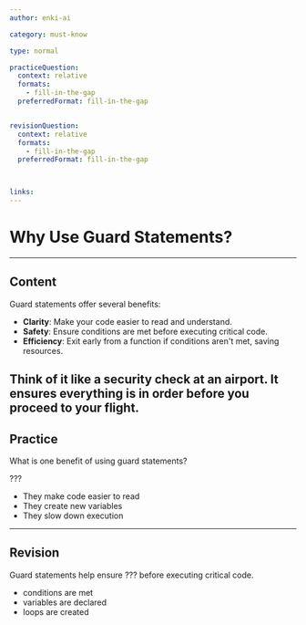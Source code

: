 ```yaml
---
author: enki-ai

category: must-know

type: normal

practiceQuestion:
  context: relative
  formats:
    - fill-in-the-gap
  preferredFormat: fill-in-the-gap


revisionQuestion:
  context: relative
  formats:
    - fill-in-the-gap
  preferredFormat: fill-in-the-gap



links:
---
```


# Why Use Guard Statements?

---
## Content

Guard statements offer several benefits:

- **Clarity**: Make your code easier to read and understand.
- **Safety**: Ensure conditions are met before executing critical code.
- **Efficiency**: Exit early from a function if conditions aren't met, saving resources.

Think of it like a security check at an airport. It ensures everything is in order before you proceed to your flight.
---
## Practice

What is one benefit of using guard statements?

???

- They make code easier to read
- They create new variables
- They slow down execution

---
## Revision

Guard statements help ensure ??? before executing critical code.

- conditions are met
- variables are declared
- loops are created
